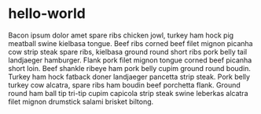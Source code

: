 # hello-world
Bacon ipsum dolor amet spare ribs chicken jowl, turkey ham hock pig meatball swine kielbasa tongue. Beef ribs corned beef filet mignon picanha cow strip steak spare ribs, kielbasa ground round short ribs pork belly tail landjaeger hamburger. Flank pork filet mignon tongue corned beef picanha short loin. Beef shankle ribeye ham pork belly cupim ground round boudin. Turkey ham hock fatback doner landjaeger pancetta strip steak. Pork belly turkey cow alcatra, spare ribs ham boudin beef porchetta flank. Ground round ham ball tip tri-tip cupim capicola strip steak swine leberkas alcatra filet mignon drumstick salami brisket biltong.
